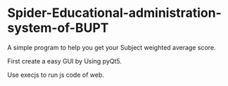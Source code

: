 # Spider-Educational-administration-system-of-BUPT

A simple program to help you get your Subject weighted average score.

First create a easy GUI by Using pyQt5.

Use execjs to run js code of web.
